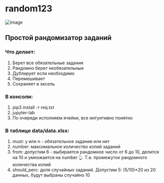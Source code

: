 # random123
![image](https://github.com/Alexots/random123/assets/115954644/84f5f2f7-856f-42f2-ab85-8b2f5d518483)

## Простой рандомизатор заданий 
### Что делает:
1) Берет все обязательные задания
2) Рандомно берет необязательные
3) Дублирует если необходимо
4) Перемешивает
5) Сохраняет в эксель

### В консоли:
1) pip3 install -r req.txt 
2) jupyter-lab
3) По очереди исполняем ячейки, все интуитивно понятно

### В таблице data/data.xlsx:
1) must: y или n - обязательное задание или нет
2) number: максимальное количество копий заданий
3) from: допустим 6 - выбирается рандомное число от 6 до 10, делится на 10 и умножается на number 👆. Т.е. промежуток рандомного количества копий
4) should_perc: доля случайных заданий. Допустим 5: (5/10)*20  из 20 данных, будут выбраны случайно 10
